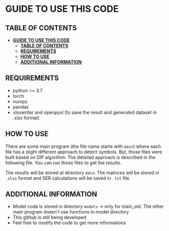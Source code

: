 # __GUIDE TO USE THIS CODE__

## __TABLE OF CONTENTS__
- [__GUIDE TO USE THIS CODE__](#guide-to-use-this-code)
  - [__TABLE OF CONTENTS__](#table-of-contents)
  - [__REQUIREMENTS__](#requirements)
  - [__HOW TO USE__](#how-to-use)
  - [__ADDITIONAL INFORMATION__](#additional-information)

## __REQUIREMENTS__
- python >= 3.7
- torch
- numpy
- pandas
- xlsxwriter and openpyxl (to save the result and generated dataset in .xlsx format)

## __HOW TO USE__
There are some main program (the file name starts with `main`) where each file has a slight different approach to detect symbols. But, those files were built based on DIP algorithm. The detailed approach is described in the following file. You can run those files to get the results.

The results will be stored at directory `data`. The matrices will be stored in `.xlsx` format and SER calculations will be saved in `.txt` file.

## __ADDITIONAL INFORMATION__
- Model code is stored in directory `models` -> only for main_old. The other main program doesn't use functions in model directory
- This github is still being developed
- Feel free to modify the code to get more informations